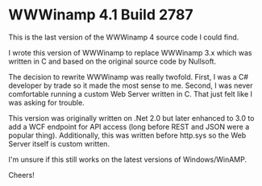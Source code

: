 # WWWinamp 4.1 Build 2787

This is the last version of the WWWinamp 4 source code I could find.

I wrote this version of WWWinamp to replace WWWinamp 3.x which was written in C and based on the original source code by Nullsoft.

The decision to rewrite WWWinamp was really twofold. First, I was a C# developer by trade so it made the most sense to me. Second, I was never comfortable running a custom Web Server written in C. That just felt like I was asking for trouble.

This version was originally written on .Net 2.0 but later enhanced to 3.0 to add a WCF endpoint for API access (long before REST and JSON were a popular thing). Additionally, this was written before http.sys so the Web Server itself is custom written.

I'm unsure if this still works on the latest versions of Windows/WinAMP.

Cheers!

